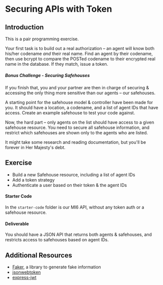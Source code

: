 # Securing APIs with Token

## Introduction

This is a pair programming exercise.

Your first task is to build out a real authorization – an agent will know both his/her codename _and_ their real name. Find an agent by their codename, then use bcrypt to compare the POSTed codename to their encrypted real name in the database. If they match, issue a token.

##### Bonus Challenge - Securing Safehouses

If you finish that, you and your partner are then in charge of securing & accessing the only thing more sensitive than our agents – our safehouses.

A starting point for the safehouse model & controller have been made for you. It should have a location, a codename, and a list of agent IDs that have access. Create an example safehouse to test your code against.

Now, the hard part – only agents on the list should have access to a given safehouse resource. You need to secure all safehouse information, and restrict which safehouses are shown only to the agents who are listed.

It might take some research and reading documentation, but you'll be forever in Her Majesty's debt.

## Exercise

- Build a new Safehouse resource, including a list of agent IDs
- Add a token strategy
- Authenticate a user based on their token & the agent IDs

#### Starter Code

In the `starter-code` folder is our MI6 API, without any token auth or a safehouse resource.

#### Deliverable

You should have a JSON API that returns both agents & safehouses, and restricts access to safehouses based on agent IDs.

## Additional Resources

- [Faker](https://www.npmjs.com/package/faker), a library to generate fake information
- [jsonwebtoken](https://www.npmjs.com/package/jsonwebtoken)
- [express-jwt](https://www.npmjs.com/package/express-jwt)
